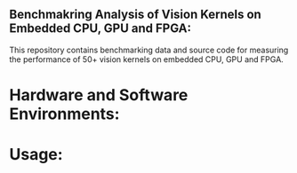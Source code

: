 ## Benchmakring Analysis of Vision Kernels on Embedded CPU, GPU and FPGA:
This repository contains benchmarking data and source code for measuring the performance of 50+ vision kernels on embedded CPU, GPU and FPGA.
 

# Hardware and Software Environments:


# Usage:
